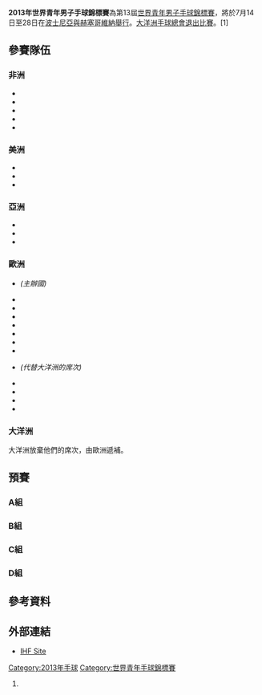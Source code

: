 **2013年世界青年男子手球錦標賽**為第13屆[世界青年男子手球錦標賽](https://zh.wikipedia.org/wiki/世界青年男子手球錦標賽 "wikilink")，將於7月14日至28日在[波士尼亞與赫塞哥維納舉行](https://zh.wikipedia.org/wiki/波士尼亞與赫塞哥維納 "wikilink")。[大洋洲手球總會退出比賽](https://zh.wikipedia.org/wiki/大洋洲手球總會 "wikilink")。\[1\]

## 參賽隊伍

### 非洲

  -
  -
  -
  -
  -
### 美洲

  -
  -
  -
### 亞洲

  -
  -
  -
### 歐洲

  - *(主辦國)*

  -
  -
  -
  -
  -
  -
  -
  - *(代替大洋洲的席次)*

  -
  -
  -
  -
### 大洋洲

大洋洲放棄他們的席次，由歐洲遞補。

## 預賽

### A組

### B組

### C組

### D組

## 參考資料

## 外部連結

  - [IHF Site](https://web.archive.org/web/20121218174349/http://ihf.info/IHFCompetitions/WorldChampionships/MensJuniorWorldChampionship/MensJuniorWorldChampionship/tabid/6403/Default.aspx)

[Category:2013年手球](https://zh.wikipedia.org/wiki/Category:2013年手球 "wikilink") [Category:世界青年手球錦標賽](https://zh.wikipedia.org/wiki/Category:世界青年手球錦標賽 "wikilink")

1.